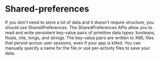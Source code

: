 # Shared-preferences
 If you don't need to store a lot of data and it doesn't require structure, you should use SharedPreferences. The SharedPreferences APIs allow you to read and write persistent key-value pairs of primitive data types: booleans, floats, ints, longs, and strings.  The key-value pairs are written to XML files that persist across user sessions, even if your app is killed. You can manually specify a name for the file or use per-activity files to save your data.
